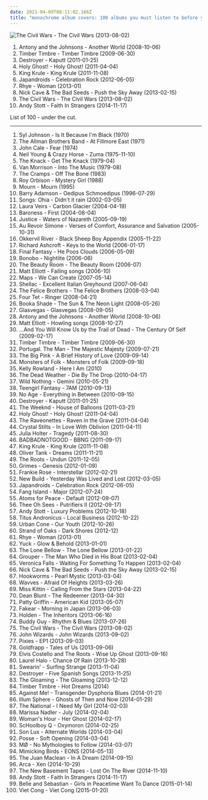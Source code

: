 ```yaml
---
date: 2021-04-09T08:11:02.166Z
title: "monochrome album covers: 100 albums you must listen to before you die"
---
```

![The Civil Wars - The Civil Wars (2013-08-02)](http://coverartarchive.org/release/75b78092-f898-47fa-a2f0-ccc061f277e8/4825372811-500.jpg "The Civil Wars - The Civil Wars (2013-08-02)")
<ol class="albums">
<li data-cover="http://coverartarchive.org/release/205b3309-3a65-496a-95b2-35b4aeb29026/10262380770-500.jpg" data-tags="glamorous album covers, monochrome album covers, owned records, love domination" role="button">Antony and the Johnsons - Another World (2008-10-06)</li>
<li data-cover="http://coverartarchive.org/release/1ed7f5e9-d17c-4681-8854-6acdedc1e33b/6941293043-500.jpg" data-tags="folk" role="button">Timber Timbre - Timber Timbre (2009-06-30)</li>
<li data-cover="http://coverartarchive.org/release/e3ec2e6e-352a-4492-9731-abd7df18904b/17968014950-500.jpg" data-tags="sophisti-pop" role="button">Destroyer - Kaputt (2011-01-25)</li>
<li data-cover="http://coverartarchive.org/release/b0aebdc2-49b9-4145-a646-3eb3ff18dfac/15893124932-500.jpg" data-tags="electropop" role="button">Holy Ghost! - Holy Ghost! (2011-04-04)</li>
<li data-cover="http://coverartarchive.org/release/1d204cfd-89ec-4766-9d58-6c9a03c01166/21267907257-500.jpg" data-tags="chillout, experimental, dub, blues, psychedelic" role="button">King Krule - King Krule (2011-11-08)</li>
<li data-cover="http://coverartarchive.org/release/149812f7-28a5-4960-ad49-0b647cdb978e/1076686535-500.jpg" data-tags="indie rock, noise rock" role="button">Japandroids - Celebration Rock (2012-06-05)</li>
<li data-cover="http://coverartarchive.org/release/7dfd5c40-ee28-4fda-8369-fe3748f75930/3612285293-500.jpg" data-tags="soul, sophisti-pop" role="button">Rhye - Woman (2013-01)</li>
<li data-cover="http://coverartarchive.org/release/32d91075-4857-4d10-9c39-f8531caeaa2b/2962749999-500.jpg" data-tags="2010s, art rock" role="button">Nick Cave & The Bad Seeds - Push the Sky Away (2013-02-15)</li>
<li data-cover="http://coverartarchive.org/release/75b78092-f898-47fa-a2f0-ccc061f277e8/4825372811-500.jpg" data-tags="folk, indie rock, usa, acoustic, americana, alt folk, indie folk, alt country, alternative country, 10s, 2010s, monochrome album covers, american group, grammy winner 2014" role="button">The Civil Wars - The Civil Wars (2013-08-02)</li>
<li data-cover="http://coverartarchive.org/release/94a37a6a-c83c-4bc8-9e88-8a156f2bf7c8/8923134811-500.jpg" data-tags="techno, ambient techno" role="button">Andy Stott - Faith In Strangers (2014-11-17)</li>
</ol>
List of 100 - under the cut.
<!-- more -->

_________________

<ol class="albums">
<li data-cover="http://coverartarchive.org/release/c7c02ab6-6aea-4199-a58d-51d8d6fdae32/20050030752-500.jpg" data-tags="soul, funk" role="button">
Syl Johnson - Is It Because I'm Black (1970)
</li>
<li data-cover="https://img.discogs.com/0zDuTKnrcTP4DZ41g2wyT66hL8s=/fit-in/600x594/filters:strip_icc():format(jpeg):mode_rgb():quality(90)/discogs-images/R-8993834-1552836282-5556.jpeg.jpg" data-tags="classic rock, southern rock, blues, live, rock, 70s" role="button">
The Allman Brothers Band - At Fillmore East (1971)
</li>
<li data-cover="http://coverartarchive.org/release/b60e6f2c-e569-4ffb-83b7-cd23d66fc1c4/20406235434-500.jpg" data-tags="70s, rock, art rock" role="button">
John Cale - Fear (1974)
</li>
<li data-cover="http://coverartarchive.org/release/41332f56-4344-4420-9364-ac0746b3393c/11503023887-500.jpg" data-tags="classic rock, rock, 70s" role="button">
Neil Young & Crazy Horse - Zuma (1975-11-10)
</li>
<li data-cover="http://coverartarchive.org/release/489e7f56-d73e-3772-9229-c45375da5e5b/7506671171-500.jpg" data-tags="classic rock" role="button">
The Knack - Get The Knack (1979-04)
</li>
<li data-cover="https://img.discogs.com/qDxqqXN_GMs1NpTA18oa_wtRYxA=/fit-in/600x594/filters:strip_icc():format(jpeg):mode_rgb():quality(90)/discogs-images/R-2121334-1533729080-7831.jpeg.jpg" data-tags="70s" role="button">
Van Morrison - Into The Music (1979-08)
</li>
<li data-cover="http://coverartarchive.org/release/89117817-892c-40a0-9a7d-5bae5d70db4c/2907897798-500.jpg" data-tags="psychobilly, garage rock, punk" role="button">
The Cramps - Off The Bone (1983)
</li>
<li data-cover="http://coverartarchive.org/release/06bebfb0-a1c0-4ce2-bf07-c51912d8cadc/9120686874-500.jpg" data-tags="rock, roy orbison" role="button">
Roy Orbison - Mystery Girl (1988)
</li>
<li data-cover="http://coverartarchive.org/release/7452de66-3ec5-4a2f-8507-ebe956cef346/7742179377-500.jpg" data-tags="indie rock" role="button">
Mourn - Mourn (1995)
</li>
<li data-cover="http://coverartarchive.org/release/d49c63ef-298d-468b-800c-3e947701f623/16291728750-500.jpg" data-tags="90s" role="button">
Barry Adamson - Oedipus Schmoedipus (1996-07-29)
</li>
<li data-cover="http://coverartarchive.org/release/6447880c-72c1-4d13-a253-7f96c0db56ad/25341634236-500.jpg" data-tags="ohia, popluhv vinyl" role="button">
Songs: Ohia - Didn't it rain (2002-03-05)
</li>
<li data-cover="http://coverartarchive.org/release/976e3127-085e-4063-b0d4-a0b06346760c/14693250461-500.jpg" data-tags="female vocalists, indie" role="button">
Laura Veirs - Carbon Glacier (2004-04-19)
</li>
<li data-cover="http://coverartarchive.org/release/fbf10588-76f4-4948-b94c-f2db2f600da3/15332328536-500.jpg" data-tags="progressive metal, progressive rock, sludge metal" role="button">
Baroness - First (2004-08-04)
</li>
<li data-cover="http://coverartarchive.org/release/1226bbd9-f60e-4399-a3a5-14071fc7c13d/14242541008-500.jpg" data-tags="electro, ed banger" role="button">
Justice - Waters of Nazareth (2005-09-19)
</li>
<li data-cover="http://coverartarchive.org/release/12fdee4d-df0c-47b4-82dd-bf7aafbea4c7/20411038883-500.jpg" data-tags="indie pop" role="button">
Au Revoir Simone - Verses of Comfort, Assurance and Salvation (2005-10-31)
</li>
<li data-cover="https://img.discogs.com/zSx9J4azw-0FSc4QeFjn6NCzbM4=/fit-in/600x600/filters:strip_icc():format(jpeg):mode_rgb():quality(90)/discogs-images/R-858652-1201160273.jpeg.jpg" data-tags="indie, rock" role="button">
Okkervil River - Black Sheep Boy Appendix (2005-11-22)
</li>
<li data-cover="https://img.discogs.com/_mODtAT-vX_TBwDtmuLskoIhogo=/fit-in/600x581/filters:strip_icc():format(jpeg):mode_rgb():quality(90)/discogs-images/R-827837-1484077186-5877.jpeg.jpg" data-tags="britpop, rock" role="button">
Richard Ashcroft - Keys to the World (2006-01-17)
</li>
<li data-cover="http://coverartarchive.org/release/244056f4-34be-34ab-9c7b-d22b0aedd25d/24286227251-500.jpg" data-tags="experimental, canadian" role="button">
Final Fantasy - He Poos Clouds (2006-05-09)
</li>
<li data-cover="https://img.discogs.com/IIkSrkx5NsWgTMar56lqygLyPcc=/fit-in/500x511/filters:strip_icc():format(jpeg):mode_rgb():quality(90)/discogs-images/R-1338722-1210904816.jpeg.jpg" data-tags="hip-hop, chillout, electronica, female vocalists, underground hip-hop, monochrome album covers" role="button">
Bonobo - Nightlite (2006-06)
</li>
<li data-cover="http://coverartarchive.org/release/ff87ca3d-a8e0-4e14-b35d-404a119b3941/5345493471-500.jpg" data-tags="pop, soul, folk, breakfast, art for arts sake, fancy album covers, monochrome album covers, before lunch, bus pass and tings, beauty room, soft rock revival" role="button">
The Beauty Room - The Beauty Room (2006-07)
</li>
<li data-cover="http://coverartarchive.org/release/257bfe28-26f1-4760-bd36-1dd5064f6c61/17569623444-500.jpg" data-tags="instrumental, alternative, folk, male vocalists, nostalgia, crying, neo folk, songwriting, sennik, ulubione, intimista, the saddest music in the world, nostalghia, emocje, smuteczki, tremblation interieur, monochrome album covers, from beginning to end, favorite albums 2006, vintage album covers, beige album covers, european beat,  dark folk" role="button">
Matt Elliott - Failing songs (2006-10)
</li>
<li data-cover="http://coverartarchive.org/release/b6389468-5eed-4659-b841-598a7dab4ac7/14358239230-500.jpg" data-tags="the best albums are the best albums, things i liked about 2007" role="button">
Maps - We Can Create (2007-05-14)
</li>
<li data-cover="http://coverartarchive.org/release/ce030ca9-bb78-4c7e-9b19-650627b9af5f/26664056702-500.jpg" data-tags="math rock, cool cover, cartoon album covers, monochrome album covers" role="button">
Shellac - Excellent Italian Greyhound (2007-06-04)
</li>
<li data-cover="https://img.discogs.com/Sum2141OEf8MaF45cHmGO9FOVMg=/fit-in/360x360/filters:strip_icc():format(jpeg):mode_rgb():quality(90)/discogs-images/R-1514551-1225317969.jpeg.jpg" data-tags="folk" role="button">
The Felice Brothers - The Felice Brothers (2008-03-04)
</li>
<li data-cover="http://coverartarchive.org/release/d806fea1-ad3d-310f-8074-c3a375b8b77d/10977260630-500.jpg" data-tags="minimal techno" role="button">
Four Tet - Ringer (2008-04-21)
</li>
<li data-cover="https://via.placeholder.com/450" data-tags="minimal, electronic" role="button">
Booka Shade - The Sun & The Neon Light (2008-05-26)
</li>
<li data-cover="http://coverartarchive.org/release/d12fb85f-fe28-4070-81b2-5a7e16411889/12851739538-500.jpg" data-tags="alternative" role="button">
Glasvegas - Glasvegas (2008-09-05)
</li>
<li data-cover="http://coverartarchive.org/release/205b3309-3a65-496a-95b2-35b4aeb29026/10262380770-500.jpg" data-tags="glamorous album covers, monochrome album covers, owned records, love domination" role="button">
Antony and the Johnsons - Another World (2008-10-06)
</li>
<li data-cover="http://coverartarchive.org/release/ae954b72-41c8-4984-b9a9-63b53030d1d0/2471701414-500.jpg" data-tags="slowcore, neofolk, dark folk, 00s, neo folk, fancy album covers, monochrome album covers, vintage album covers, psychedelic album covers,  dark folk" role="button">
Matt Elliott - Howling songs (2008-10-27)
</li>
<li data-cover="http://coverartarchive.org/release/db71565d-11ad-3d2b-af48-ebb94f737e2b/7825355353-500.jpg" data-tags="indie rock" role="button">
...And You Will Know Us by the Trail of Dead - The Century Of Self (2009-02-17)
</li>
<li data-cover="http://coverartarchive.org/release/1ed7f5e9-d17c-4681-8854-6acdedc1e33b/6941293043-500.jpg" data-tags="folk" role="button">
Timber Timbre - Timber Timbre (2009-06-30)
</li>
<li data-cover="http://coverartarchive.org/release/757bb2fe-3ecf-4e33-808f-516672d8e1bf/24020587934-500.jpg" data-tags="acoustic rock" role="button">
Portugal. The Man - The Majestic Majesty (2009-07-21)
</li>
<li data-cover="https://img.discogs.com/UcT5cyCnvOuPGEKTcC8E2i6AMdU=/fit-in/600x600/filters:strip_icc():format(jpeg):mode_rgb():quality(90)/discogs-images/R-1922825-1256542182.jpeg.jpg" data-tags="shoegaze, 4ad" role="button">
The Big Pink - A Brief History of Love (2009-09-14)
</li>
<li data-cover="https://img.discogs.com/zBUSdmP4tQksNT5bsDmHkEW9U3w=/fit-in/600x600/filters:strip_icc():format(jpeg):mode_rgb():quality(90)/discogs-images/R-1936394-1254022032.jpeg.jpg" data-tags="folk" role="button">
Monsters of Folk - Monsters of Folk (2009-09-18)
</li>
<li data-cover="http://coverartarchive.org/release/027ff5e2-c4ad-4b88-a1d1-7d7517303af5/4542103842-500.jpg" data-tags="female vocalists, dance" role="button">
Kelly Rowland - Here I Am (2010)
</li>
<li data-cover="https://img.discogs.com/OmauT03vIxBLs3b74n4Yc9PzVyI=/fit-in/500x500/filters:strip_icc():format(jpeg):mode_rgb():quality(90)/discogs-images/R-4406740-1364057874-1757.jpeg.jpg" data-tags="glamorous album covers, monochrome album covers" role="button">
The Dead Weather - Die By The Drop (2010-04-17)
</li>
<li data-cover="https://img.discogs.com/NeBBu5EEP2XGecymLXlAwoGnSSs=/fit-in/600x604/filters:strip_icc():format(jpeg):mode_rgb():quality(90)/discogs-images/R-2297842-1490435079-4947.jpeg.jpg" data-tags="dream pop" role="button">
Wild Nothing - Gemini (2010-05-21)
</li>
<li data-cover="https://img.discogs.com/-OeMxMirkw9tuOHA20C_dby__Kw=/fit-in/600x600/filters:strip_icc():format(jpeg):mode_rgb():quality(90)/discogs-images/R-2451540-1284816267.jpeg.jpg" data-tags="electronic" role="button">
Teengirl Fantasy - 7AM (2010-09-13)
</li>
<li data-cover="http://coverartarchive.org/release/aa29b9f3-4525-3982-9d4b-76c87f37a43b/2868845098-500.jpg" data-tags="noise rock" role="button">
No Age - Everything in Between (2010-09-15)
</li>
<li data-cover="http://coverartarchive.org/release/e3ec2e6e-352a-4492-9731-abd7df18904b/17968014950-500.jpg" data-tags="sophisti-pop" role="button">
Destroyer - Kaputt (2011-01-25)
</li>
<li data-cover="http://coverartarchive.org/release/61784ca8-f1a9-4cf8-8452-b5c7076a6fc0/1925635860-500.jpg" data-tags="r&b, rnb, electronic" role="button">
The Weeknd - House of Balloons (2011-03-21)
</li>
<li data-cover="http://coverartarchive.org/release/b0aebdc2-49b9-4145-a646-3eb3ff18dfac/15893124932-500.jpg" data-tags="electropop" role="button">
Holy Ghost! - Holy Ghost! (2011-04-04)
</li>
<li data-cover="http://coverartarchive.org/release/05bbf29b-b71a-4e55-a2d2-1eb01f7d1339/9390366569-500.jpg" data-tags="electronic, indie, indie rock, shoegaze, noise pop" role="button">
The Raveonettes - Raven in the Grave (2011-04-04)
</li>
<li data-cover="http://coverartarchive.org/release/7d17dabe-9909-42ac-ac1b-1f05bf07e500/7299643178-500.jpg" data-tags="indie" role="button">
Crystal Stilts - In Love With Oblivion (2011-04-11)
</li>
<li data-cover="http://coverartarchive.org/release/0332860a-c980-4b54-9a08-b1229ee48cc2/4871372292-500.jpg" data-tags="experimental" role="button">
Julia Holter - Tragedy (2011-08-30)
</li>
<li data-cover="http://coverartarchive.org/release/f35fafbd-e4c4-4c87-ba54-ebc9b84c46f0/4801207996-500.jpg" data-tags="jazz" role="button">
BADBADNOTGOOD - BBNG (2011-09-17)
</li>
<li data-cover="http://coverartarchive.org/release/1d204cfd-89ec-4766-9d58-6c9a03c01166/21267907257-500.jpg" data-tags="chillout, experimental, dub, blues, psychedelic" role="button">
King Krule - King Krule (2011-11-08)
</li>
<li data-cover="http://coverartarchive.org/release/9607896e-1775-45a1-84b3-f102902f3930/3734852735-500.jpg" data-tags="chillout, electronic, electronica, indie, alternative, downtempo, 10s, monochrome album covers" role="button">
Oliver Tank - Dreams (2011-11-21)
</li>
<li data-cover="http://coverartarchive.org/release/17105002-a6fd-4f92-9589-aa7f98073638/4785732549-500.jpg" data-tags="hip hop" role="button">
The Roots - Undun (2011-12-05)
</li>
<li data-cover="http://coverartarchive.org/release/6e6331df-c4e2-4180-9d6c-183f29708d9e/6917182066-500.jpg" data-tags="dream pop" role="button">
Grimes - Genesis (2012-01-09)
</li>
<li data-cover="http://coverartarchive.org/release/21fe0978-2169-4739-8170-e676deb84fff/3982008386-500.jpg" data-tags="indie, indie rock, dream pop" role="button">
Frankie Rose - Interstellar (2012-02-21)
</li>
<li data-cover="http://coverartarchive.org/release/a9d68f58-8eef-42e6-a455-4ccbf271137e/3847538302-500.jpg" data-tags="monochrome album covers" role="button">
New Build - Yesterday Was Lived and Lost (2012-03-05)
</li>
<li data-cover="http://coverartarchive.org/release/149812f7-28a5-4960-ad49-0b647cdb978e/1076686535-500.jpg" data-tags="indie rock, noise rock" role="button">
Japandroids - Celebration Rock (2012-06-05)
</li>
<li data-cover="http://coverartarchive.org/release/12a1dafc-4d51-4e8e-96ec-f7278601266d/1267919514-500.jpg" data-tags="indie, rock, sargent house" role="button">
Fang Island - Major (2012-07-24)
</li>
<li data-cover="https://img.discogs.com/c6Jf5RG30Xhbm-1_NwuC0bX1isw=/fit-in/333x333/filters:strip_icc():format(jpeg):mode_rgb():quality(90)/discogs-images/R-3855822-1347041466-3699.jpeg.jpg" data-tags="electronic, electronica, alternative, xl recordings, black and white album cover, monochrome album covers" role="button">
Atoms for Peace - Default (2012-09-07)
</li>
<li data-cover="http://coverartarchive.org/release/6374ea72-089a-4de6-bcfb-d237196be0ad/12135761647-500.jpg" data-tags="indie rock, garage rock, 10s" role="button">
Thee Oh Sees - Putrifiers II (2012-09-17)
</li>
<li data-cover="http://coverartarchive.org/release/2a20caa4-0c92-4a93-ae11-953c30b78267/18765648315-500.jpg" data-tags="electronic, techno, dub techno" role="button">
Andy Stott - Luxury Problems (2012-10-18)
</li>
<li data-cover="http://coverartarchive.org/release/402d52a9-6ca5-4c61-9c40-a88430645df5/2332567379-500.jpg" data-tags="xl recordings, monochrome album covers" role="button">
Titus Andronicus - Local Business (2012-10-22)
</li>
<li data-cover="http://coverartarchive.org/release/0372e69d-6e9f-4352-8c1a-2e42f6589b97/7710664467-500.jpg" data-tags="10s, universal records, cartoon album covers, monochrome album covers, white background album covers" role="button">
Urban Cone - Our Youth (2012-10-26)
</li>
<li data-cover="http://coverartarchive.org/release/14cde27b-85b2-46dd-a1a0-9996b5c34732/20834843121-500.jpg" data-tags="epic album covers, monochrome album covers, ten atoms" role="button">
Strand of Oaks - Dark Shores (2012-12)
</li>
<li data-cover="http://coverartarchive.org/release/7dfd5c40-ee28-4fda-8369-fe3748f75930/3612285293-500.jpg" data-tags="soul, sophisti-pop" role="button">
Rhye - Woman (2013-01)
</li>
<li data-cover="http://coverartarchive.org/release/82f7177a-c665-4ec0-aef9-d8dde973fdb3/14692092563-500.jpg" data-tags="indie rock, fat possum records, my gang 13, monochrome album covers" role="button">
Yuck - Glow & Behold (2013-01-01)
</li>
<li data-cover="http://coverartarchive.org/release/89307837-a88f-4ca4-bbe8-f1a8c0e37683/12628217749-500.jpg" data-tags="americana" role="button">
The Lone Bellow - The Lone Bellow (2013-01-22)
</li>
<li data-cover="http://coverartarchive.org/release/3a7c5685-ef6a-4a7f-a834-9002cfa32987/16156029424-500.jpg" data-tags="ambient, slowcore, kranky" role="button">
Grouper - The Man Who Died in His Boat (2013-02-04)
</li>
<li data-cover="http://coverartarchive.org/release/9e2193fc-f8bc-4a48-95d4-9b5d9ad632b5/10425440304-500.jpg" data-tags="indie pop" role="button">
Veronica Falls - Waiting For Something To Happen (2013-02-04)
</li>
<li data-cover="http://coverartarchive.org/release/32d91075-4857-4d10-9c39-f8531caeaa2b/2962749999-500.jpg" data-tags="2010s, art rock" role="button">
Nick Cave & The Bad Seeds - Push the Sky Away (2013-02-15)
</li>
<li data-cover="http://coverartarchive.org/release/3b96e445-bbbb-4b61-94dc-d22d75e11dac/7426016211-500.jpg" data-tags="psychedelic rock, 2013 releases" role="button">
Hookworms - Pearl Mystic (2013-03-04)
</li>
<li data-cover="http://coverartarchive.org/release/90331d52-7f39-4987-a76e-48c920c20aa1/3783288411-500.jpg" data-tags="rock, garage rock" role="button">
Wavves - Afraid Of Heights (2013-03-26)
</li>
<li data-cover="http://coverartarchive.org/release/12923bd6-7b78-4e17-b86a-48a9725d1138/4042924755-500.jpg" data-tags="trance, electronic, french, techno, monochrome album covers" role="button">
Miss Kittin - Calling From the Stars (2013-04-22)
</li>
<li data-cover="http://coverartarchive.org/release/bb30f62a-fe7a-4c52-bf9f-9138e7c9f3ce/6588094362-500.jpg" data-tags="10s" role="button">
Dean Blunt - The Redeemer (2013-04-30)
</li>
<li data-cover="http://coverartarchive.org/release/134daa79-1fab-4179-8342-86bf8e3316ea/3884763339-500.jpg" data-tags="folk, americana, epic album covers, monochrome album covers, vintage album covers" role="button">
Patty Griffin - American Kid (2013-05-07)
</li>
<li data-cover="http://coverartarchive.org/release/cc241765-56c1-4e9b-8a07-9f044dcf47c0/5534047625-500.jpg" data-tags="electronic, electronica, trip-hop, indie, alternative, idm, dream pop, 10s, experimental electronic, monochrome album covers" role="button">
Fakear - Morning in Japan (2013-06-03)
</li>
<li data-cover="http://coverartarchive.org/release/7998b57f-0317-4c8f-a00e-b12b9c22df33/4432534452-500.jpg" data-tags="experimental, techno, idm" role="button">
Holden - The Inheritors (2013-06-16)
</li>
<li data-cover="http://coverartarchive.org/release/9e3753ef-c5c9-4b65-852c-467014373dee/4798947049-500.jpg" data-tags="americana, buddy guy, allboutguitar, gramusels favourites, gramusels bluesrock, brc blues band, brc blues band karlsruhe, monochrome album covers, blues rock club radio karlsruhe, blues rock radio deutschland, walter buddy freter, lautfm bluesclub, wwwlautfmbluesclub, walter mojo freter, allbout guitar lessons - blues workshops karlsruhe, blues rock radio germany, blues rock radio germany deutschland" role="button">
Buddy Guy - Rhythm & Blues (2013-07-26)
</li>
<li data-cover="http://coverartarchive.org/release/75b78092-f898-47fa-a2f0-ccc061f277e8/4825372811-500.jpg" data-tags="folk, indie rock, usa, acoustic, americana, alt folk, indie folk, alt country, alternative country, 10s, 2010s, monochrome album covers, american group, grammy winner 2014" role="button">
The Civil Wars - The Civil Wars (2013-08-02)
</li>
<li data-cover="http://coverartarchive.org/release/55e609d6-d44b-4d16-9180-91d3e0e3acc2/5780115958-500.jpg" data-tags="10s" role="button">
John Wizards - John Wizards (2013-09-02)
</li>
<li data-cover="http://coverartarchive.org/release/ef965e13-7394-4801-9c85-33a0b6b5c62e/25088817593-500.jpg" data-tags="rock, alternative rock" role="button">
Pixies - EP1 (2013-09-03)
</li>
<li data-cover="http://coverartarchive.org/release/6b18b30a-e578-41eb-8d3d-1ff4a6a22d9d/12859926570-500.jpg" data-tags="trip-hop, electronic, chamber pop, art pop" role="button">
Goldfrapp - Tales of Us (2013-09-06)
</li>
<li data-cover="http://coverartarchive.org/release/6f4acf01-cc8b-4b15-83af-63350c959265/5231652314-500.jpg" data-tags="10s" role="button">
Elvis Costello and The Roots - Wise Up Ghost (2013-09-16)
</li>
<li data-cover="http://coverartarchive.org/release/eaf12e7e-3234-41a1-8b75-f2678fdf97ce/5491253416-500.jpg" data-tags="experimental, techno, idm, hyperdub, 10s, monochrome album covers" role="button">
Laurel Halo - Chance Of Rain (2013-10-28)
</li>
<li data-cover="http://coverartarchive.org/release/8df24f7e-676f-4c5e-8827-4d02a5416421/5812643068-500.jpg" data-tags="punk, indie rock" role="button">
Swearin' - Surfing Strange (2013-11-04)
</li>
<li data-cover="http://coverartarchive.org/release/800e688c-36f5-4ba7-8732-037154ca7aa7/5701520590-500.jpg" data-tags="merge records, monochrome album covers" role="button">
Destroyer - Five Spanish Songs (2013-11-25)
</li>
<li data-cover="http://coverartarchive.org/release/e6da7991-4912-4549-9d05-a640e63234e7/9115345906-500.jpg" data-tags="monochrome album covers" role="button">
The Gloaming - The Gloaming (2013-12-12)
</li>
<li data-cover="http://coverartarchive.org/release/4d4241d2-cd7e-46b2-a26e-e401cf0b9f61/17602906872-500.jpg" data-tags="vinyl" role="button">
Timber Timbre - Hot Dreams (2014)
</li>
<li data-cover="http://coverartarchive.org/release/04225fb1-d0a4-4dc7-b317-db106ffb5871/6367374615-500.jpg" data-tags="punk rock, alternative rock" role="button">
Against Me! - Transgender Dysphoria Blues (2014-01-21)
</li>
<li data-cover="http://coverartarchive.org/release/7b5e9b16-2123-46f1-908c-3253c1059c2e/8119423553-500.jpg" data-tags="electronic, experimental, dubstep, illbient, leftfield, garage house, psychic album covers, monochrome album covers" role="button">
Illum Sphere - Ghosts of Then and Now (2014-01-29)
</li>
<li data-cover="http://coverartarchive.org/release/23b46f57-8f10-4338-9dcb-a6cbf7713709/6417591031-500.jpg" data-tags="self-released, monochrome album covers" role="button">
The National - I Need My Girl (2014-02-03)
</li>
<li data-cover="http://coverartarchive.org/release/1c10ba34-278b-48fc-9ab6-0c2a74340383/6567257508-500.jpg" data-tags="singer-songwriter, dream pop, ethereal" role="button">
Marissa Nadler - July (2014-02-04)
</li>
<li data-cover="http://coverartarchive.org/release/3ac4f97c-321f-4b65-9c71-ebe6cff307c6/6623393374-500.jpg" data-tags="monochrome album covers" role="button">
Woman's Hour - Her Ghost (2014-02-17)
</li>
<li data-cover="http://coverartarchive.org/release/9dda6194-8300-4f8c-87d6-41c2f304a432/27158668789-500.jpg" data-tags="rap, hip hop, west coast hip-hop" role="button">
ScHoolboy Q - Oxymoron (2014-02-25)
</li>
<li data-cover="http://coverartarchive.org/release/a3072125-3563-46ac-a9bd-12698457ccfc/18715080996-500.jpg" data-tags="monochrome album covers" role="button">
Son Lux - Alternate Worlds (2014-03-04)
</li>
<li data-cover="http://coverartarchive.org/release/ae5c7d98-03a8-4cf3-9d00-cb7c24979a96/6618458851-500.jpg" data-tags="cartoon album covers, monochrome album covers" role="button">
Posse - Soft Opening (2014-03-04)
</li>
<li data-cover="http://coverartarchive.org/release/49da37ee-065a-4d7f-a204-9dda8047aad4/6658777371-500.jpg" data-tags="indie pop, synthpop, electropop, indietronica" role="button">
MØ - No Mythologies to Follow (2014-03-07)
</li>
<li data-cover="https://img.discogs.com/7Uvufqx6Sfklig-5SHdPsxIjDJs=/fit-in/600x544/filters:strip_icc():format(jpeg):mode_rgb():quality(90)/discogs-images/R-5696143-1525470477-8925.jpeg.jpg" data-tags="mellow, songs about time, monochrome album covers" role="button">
Mimicking Birds - EONS (2014-05-13)
</li>
<li data-cover="https://img.discogs.com/SpZUZm3mIkWmBz2CMsRbJE9DEgQ=/fit-in/600x600/filters:strip_icc():format(jpeg):mode_rgb():quality(90)/discogs-images/R-6099956-1411064931-3907.jpeg.jpg" data-tags="disco house, dfa, surrounded by groupies, monochrome album covers, holy freaking shit-my-pants awesome" role="button">
The Juan Maclean - In A Dream (2014-09-15)
</li>
<li data-cover="http://coverartarchive.org/release/54471c6f-f3be-4c52-9868-6a253afc0185/11060604035-500.jpg" data-tags="experimental, idm, glitch" role="button">
Arca - Xen (2014-10-29)
</li>
<li data-cover="http://coverartarchive.org/release/1fa944c2-3273-4ceb-b015-aa577d0183d6/8906936264-500.jpg" data-tags="monochrome album covers" role="button">
The New Basement Tapes - Lost On The River (2014-11-10)
</li>
<li data-cover="http://coverartarchive.org/release/94a37a6a-c83c-4bc8-9e88-8a156f2bf7c8/8923134811-500.jpg" data-tags="techno, ambient techno" role="button">
Andy Stott - Faith In Strangers (2014-11-17)
</li>
<li data-cover="http://coverartarchive.org/release/29870511-2c03-49fb-ab9f-521a5587032c/8959503090-500.jpg" data-tags="indie pop, indie, 10s" role="button">
Belle and Sebastian - Girls in Peacetime Want To Dance (2015-01-14)
</li>
<li data-cover="http://coverartarchive.org/release/5d5fc614-25fe-4b89-8747-f4357f7a7757/9260448034-500.jpg" data-tags="post-punk" role="button">
Viet Cong - Viet Cong (2015-01-20)
</li>
</ol>